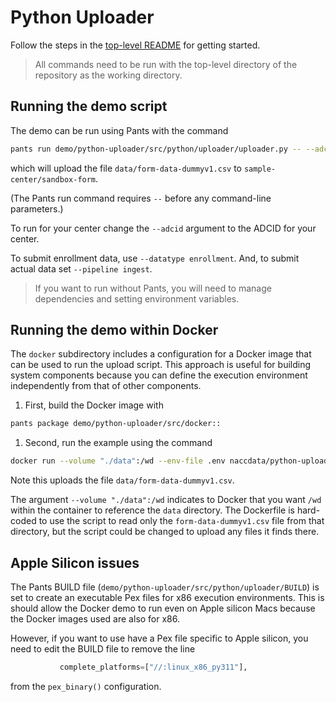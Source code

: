 # Python Uploader

Follow the steps in the [top-level README](../../README.md#setting-up-demo-environment) for getting started.

> All commands need to be run with the top-level directory of the repository as the working directory.

## Running the demo script

The demo can be run using Pants with the command

```bash
pants run demo/python-uploader/src/python/uploader/uploader.py -- --adcid 0 --datatype form --pipeline sandbox data/form-data-dummyv1.csv
```

which will upload the file `data/form-data-dummyv1.csv` to `sample-center/sandbox-form`.

(The Pants run command requires `--` before any command-line parameters.)

To run for your center change the `--adcid` argument to the ADCID for your center.

To submit enrollment data, use `--datatype enrollment`.
And, to submit actual data set `--pipeline ingest`.

> If you want to run without Pants, you will need to manage dependencies and setting environment variables.

## Running the demo within Docker

The `docker` subdirectory includes a configuration for a Docker image that can be used to run the upload script.
This approach is useful for building system components because you can define the execution environment independently from that of other components.

1. First, build the Docker image with

```bash
pants package demo/python-uploader/src/docker::
```

1. Second, run the example using the command

```bash
docker run --volume "./data":/wd --env-file .env naccdata/python-uploader
```

Note this uploads the file `data/form-data-dummyv1.csv`.

The argument `--volume "./data":/wd` indicates to Docker that you want `/wd` within the container to reference the `data` directory.
The Dockerfile is hard-coded to use the script to read only the `form-data-dummyv1.csv` file from that directory, but the script could be changed to upload any files it finds there.

## Apple Silicon issues

The Pants BUILD file (`demo/python-uploader/src/python/uploader/BUILD`) is set to create an executable Pex files for x86 execution environments.
This is should allow the Docker demo to run even on Apple silicon Macs because the Docker images used are also for x86.

However, if you want to use have a Pex file specific to Apple silicon, you need to edit the BUILD file to remove the line

```python
           complete_platforms=["//:linux_x86_py311"],
```

from the `pex_binary()` configuration.

